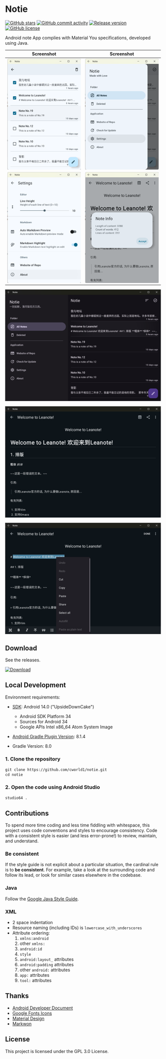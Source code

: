 # Notie

[![GitHub stars](https://img.shields.io/github/stars/cworld1/notie?style=flat-square)](https://github.com/cworld1/notie/stargazers)
[![GitHub commit activity](https://img.shields.io/github/commit-activity/y/cworld1/notie?label=commits&style=flat-square)](https://github.com/cworld1/notie/commits)
[![Release version](https://img.shields.io/github/v/release/cworld1/notie?style=flat-square)](https://github.com/cworld1/notie/releases/latest)
[![GitHub license](https://img.shields.io/github/license/cworld1/notie?style=flat-square)](https://github.com/cworld1/notie/blob/main/LICENSE)

Android note App complies with Material You specifications, developed using Java.

| Screenshot                       | Screenshot                     |
| -------------------------------- | ------------------------------ |
| ![Multi select](./src/app-2.png) | ![App drawer](./src/app-3.png) |
| ![Settings](./src/settings.png)  | ![Note info](./src/note-2.png) |

![App wide dark screen](src/app-wide-dark.png)

![Note wide dark screen](src/note-wide-dark.png)

![Edit wide dark screen](src/edit-wide-dark.png)

## Download

See the releases.

[![Download](https://user-images.githubusercontent.com/74561130/137598555-649c77c7-1719-4aa3-8017-8b41283de730.png)](./releases/latest)

## Local Development

Environment requirements:

- [SDK](https://developer.android.com/tools/releases/platforms): Android 14.0 ("UpsideDownCake")

  - Android SDK Platform 34
  - Sources for Android 34
  - Google APls Intel x86_64 Atom System Image

- [Android Gradle Plugin Version](https://developer.android.com/build/agp-upgrade-assistant): 8.1.4

- Gradle Version: 8.0

### 1. Clone the repository

```shell
git clone https://github.com/cworld1/notie.git
cd notie
```

### 2. Open the code using Android Studio

```shell
studio64 .
```

## Contributions

To spend more time coding and less time fiddling with whitespace, this project uses code conventions and styles to encourage consistency. Code with a consistent style is easier (and less error-prone!) to review, maintain, and understand.

### Be consistent

If the style guide is not explicit about a particular situation, the cardinal rule is to **be consistent**. For example, take a look at the surrounding code and follow its lead, or look for similar cases elsewhere in the codebase.

### Java

Follow the [Google Java Style Guide](https://google.github.io/styleguide/javaguide.html).

### XML

- 2 space indentation
- Resource naming (including IDs) is `lowercase_with_underscores`
- Attribute ordering:
  1.  `xmlns:android`
  2.  other `xmlns:`
  3.  `android:id`
  4.  `style`
  5.  `android:layout_` attributes
  6.  `android:padding` attributes
  7.  other `android:` attributes
  8.  `app:` attributes
  9.  `tool:` attributes

## Thanks

- [Android Developer Document](https://developer.android.com/)
- [Google Fonts Icons](https://fonts.google.com/icons)
- [Material Design](https://m3.material.io/)
- [Markwon](https://github.com/noties/Markwon)

## License

This project is licensed under the GPL 3.0 License.
